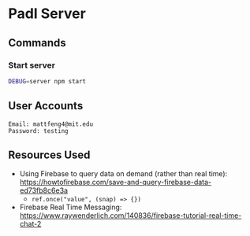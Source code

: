 # Padl Server

## Commands

### Start server
```bash
DEBUG=server npm start
```



## User Accounts
```
Email: mattfeng4@mit.edu
Password: testing
```


## Resources Used

* Using Firebase to query data on demand (rather than real time): https://howtofirebase.com/save-and-query-firebase-data-ed73fb8c6e3a
  * `ref.once("value", (snap) => {})`
* Firebase Real Time Messaging: https://www.raywenderlich.com/140836/firebase-tutorial-real-time-chat-2
